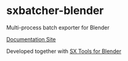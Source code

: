 # sxbatcher-blender
Multi-process batch exporter for Blender

[Documentation Site](https://www.notion.so/secretexit/SX-Batcher-for-Blender-Documentation-f059e9e8f2694fc99207f0381ccd4688)

Developed together with [SX Tools for Blender](https://www.notion.so/SX-Tools-for-Blender-Documentation-9ad98e239f224624bf98246822a671a6)
